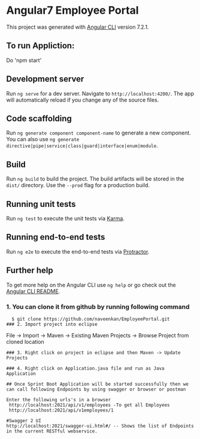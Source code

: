 # Angular7 Employee Portal

This project was generated with [Angular CLI](https://github.com/angular/angular-cli) version 7.2.1.

## To run Appliction:
Do 'npm start'

## Development server

Run `ng serve` for a dev server. Navigate to `http://localhost:4200/`. The app will automatically reload if you change any of the source files.

## Code scaffolding

Run `ng generate component component-name` to generate a new component. You can also use `ng generate directive|pipe|service|class|guard|interface|enum|module`.

## Build

Run `ng build` to build the project. The build artifacts will be stored in the `dist/` directory. Use the `--prod` flag for a production build.

## Running unit tests

Run `ng test` to execute the unit tests via [Karma](https://karma-runner.github.io).

## Running end-to-end tests

Run `ng e2e` to execute the end-to-end tests via [Protractor](http://www.protractortest.org/).

## Further help

To get more help on the Angular CLI use `ng help` or go check out the [Angular CLI README](https://github.com/angular/angular-cli/blob/master/README.md).



### 1. You can clone it from github by running following command

```
  $ git clone https://github.com/naveenkan/EmployeePortal.git
### 2. Import project into eclipse
```
  File -> Import -> Maven -> Existing Maven Projects -> Browse Project from cloned location
```
### 3. Right click on project in eclipse and then Maven -> Update Projects 

### 4. Right click on Application.java file and run as Java Application

## Once Sprint Boot Application will be started successfully then we 
can call following Endpoints by using swagger or browser or postman

Enter the following urls's in a browser
 http://localhost:2021/api/v1/employees -To get all Employees
 http://localhost:2021/api/v1employees/1
 
#Swagger 2 UI
http://localhost:2021/swagger-ui.html#/ -- Shows the list of Endpoints in the current RESTful webservice.


